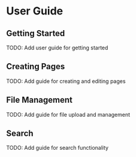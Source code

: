 # User Guide

## Getting Started

TODO: Add user guide for getting started

## Creating Pages

TODO: Add guide for creating and editing pages

## File Management

TODO: Add guide for file upload and management

## Search

TODO: Add guide for search functionality
